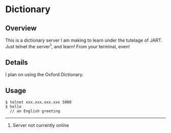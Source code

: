 # Dictionary #

## Overview ##

This is a dictionary server I am making to learn under the tutelage of JART. Just telnet the server<sup>1</sup>, and learn! From your terminal, even!

## Details ##

I plan on using the Oxford Dictionary.

## Usage ##

    $ telnet xxx.xxx.xxx.xxx 5000
    $ hello
      // an English greeting
    
------

1. Server not currently online
